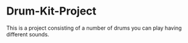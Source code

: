 # Drum-Kit-Project
This is a project consisting of a number of drums you can play having different sounds.
